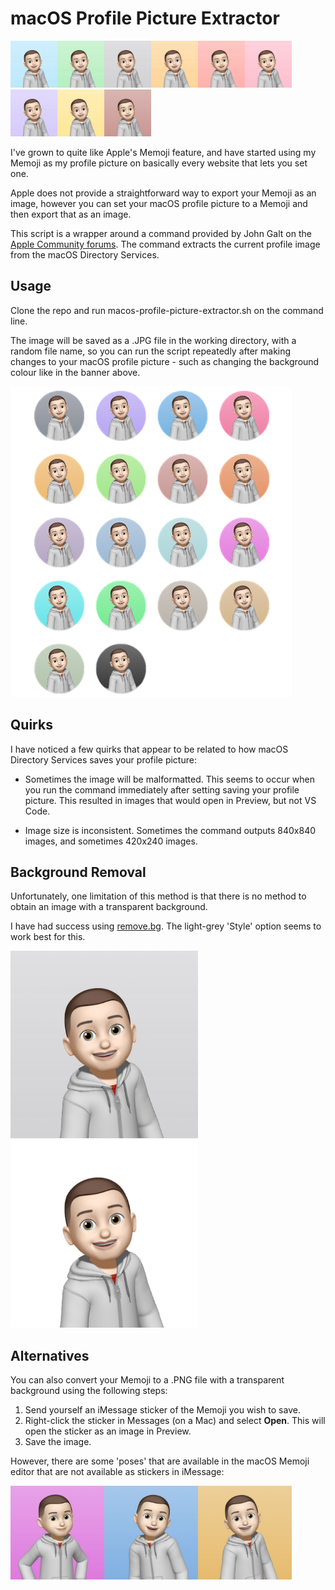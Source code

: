 # macOS Profile Picture Extractor

<img src='/images/banner/memoji-00001.png' width='75'><img src='/images/banner/memoji-00002.png' width='75'><img src='/images/banner/memoji-00003.png' width='75'><img src='/images/banner/memoji-00004.png' width='75'><img src='/images/banner/memoji-00005.png' width='75'><img src='/images/banner/memoji-00006.png' width='75'><img src='/images/banner/memoji-00007.png' width='75'><img src='/images/banner/memoji-00008.png' width='75'><img src='/images/banner/memoji-00009.png' width='75'>

I've grown to quite like Apple's Memoji feature, and have started using my Memoji as my profile picture on basically every website that lets you set one. 

Apple does not provide a straightforward way to export your Memoji as an image, however you can set your macOS profile picture to a Memoji and then export that as an image.

This script is a wrapper around a command provided by John Galt on the [Apple Community forums](https://discussions.apple.com/thread/8027172?sortBy=best). The command extracts the current profile image from the macOS Directory Services.

## Usage

Clone the repo and run macos-profile-picture-extractor.sh on the command line. 

The image will be saved as a .JPG file in the working directory, with a random file name, so you can run the script repeatedly after making changes to your macOS profile picture - such as changing the background colour like in the banner above. 

<img src='/images/background-colours.png' width='450'>

## Quirks

I have noticed a few quirks that appear to be related to how macOS Directory Services saves your profile picture:

* Sometimes the image will be malformatted. This seems to occur when you run the command immediately after setting saving your profile picture. This resulted in images that would open in Preview, but not VS Code.

* Image size is inconsistent. Sometimes the command outputs 840x840 images, and sometimes 420x240 images.

## Background Removal

Unfortunately, one limitation of this method is that there is no method to obtain an image with a transparent background. 

I have had success using [remove.bg](https://www.remove.bg/). The light-grey 'Style' option seems to work best for this.

<img src='/images/memoji-light-grey.png' width='300'><img src='/images/memoji-transparent.png' width='300'>

## Alternatives

You can also convert your Memoji to a .PNG file with a transparent background using the following steps:

1. Send yourself an iMessage sticker of the Memoji you wish to save.
2. Right-click the sticker in Messages (on a Mac) and select **Open**. This will open the sticker as an image in Preview.
3. Save the image.

However, there are some 'poses' that are available in the macOS Memoji editor that are not available as stickers in iMessage:

<img src='/images/macos-editor-only/pic10336.jpg' width='150'><img src='/images/macos-editor-only/pic18403.jpg' width='150'><img src='/images/macos-editor-only/pic19964.jpg' width='150'>






